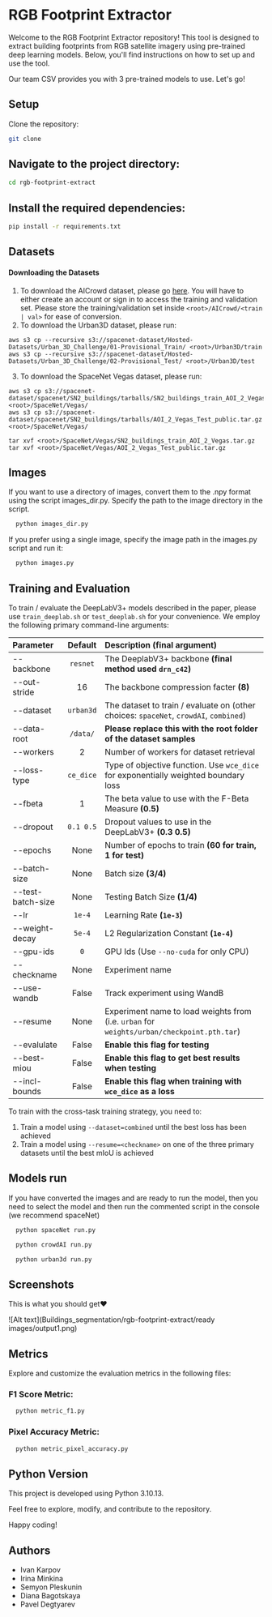 # RGB Footprint Extractor

Welcome to the RGB Footprint Extractor repository! This tool is designed to extract building footprints from RGB satellite imagery using pre-trained deep learning models. Below, you'll find instructions on how to set up and use the tool.


Our team CSV provides you with 3 pre-trained models to use. Let's go!
## Setup

Clone the repository:

```bash
git clone 

```

## Navigate to the project directory:

```bash
cd rgb-footprint-extract

```

## Install the required dependencies:

```bash
pip install -r requirements.txt

```
## Datasets

#### Downloading the Datasets
1. To download the AICrowd dataset, please go [here](https://www.aicrowd.com/challenges/mapping-challenge-old). You will have to either create an account or sign in to access the training and validation set. Please store the training/validation set inside `<root>/AICrowd/<train | val>` for ease of conversion.
2. To download the Urban3D dataset, please run:
```setup
aws s3 cp --recursive s3://spacenet-dataset/Hosted-Datasets/Urban_3D_Challenge/01-Provisional_Train/ <root>/Urban3D/train
aws s3 cp --recursive s3://spacenet-dataset/Hosted-Datasets/Urban_3D_Challenge/02-Provisional_Test/ <root>/Urban3D/test
``` 
3. To download the SpaceNet Vegas dataset, please run:
```setup
aws s3 cp s3://spacenet-dataset/spacenet/SN2_buildings/tarballs/SN2_buildings_train_AOI_2_Vegas.tar.gz <root>/SpaceNet/Vegas/
aws s3 cp s3://spacenet-dataset/spacenet/SN2_buildings/tarballs/AOI_2_Vegas_Test_public.tar.gz <root>/SpaceNet/Vegas/

tar xvf <root>/SpaceNet/Vegas/SN2_buildings_train_AOI_2_Vegas.tar.gz
tar xvf <root>/SpaceNet/Vegas/AOI_2_Vegas_Test_public.tar.gz
```


## Images

If you want to use a directory of images, convert them to the .npy format using the script images_dir.py. Specify the path to the image directory in the script.


```bash
  python images_dir.py
```

If you prefer using a single image, specify the image path in the images.py script and run it:

```bash
  python images.py
```
## Training and Evaluation
To train / evaluate the DeepLabV3+ models described in the paper, please use `train_deeplab.sh` or `test_deeplab.sh` for your convenience. We employ the following primary command-line arguments:

| Parameter                 | Default       | Description (final argument)  |	
| :------------------------ |:-------------:| :-------------|
| --backbone 	    |	`resnet`         | The DeeplabV3+ backbone **(final method used `drn_c42`)**
| --out-stride | 16 | The backbone compression facter **(8)**
| --dataset | `urban3d` | The dataset to train / evaluate on (other choices: `spaceNet`, `crowdAI`, `combined`)
| --data-root | `/data/` | **Please replace this with the root folder of the dataset samples**
| --workers | 2 | Number of workers for dataset retrieval
| --loss-type | `ce_dice` | Type of objective function. Use `wce_dice` for exponentially weighted boundary loss
| --fbeta | 1 | The beta value to use with the F-Beta Measure  **(0.5)**
| --dropout | `0.1 0.5` | Dropout values to use in the DeepLabV3+ **(0.3 0.5)**
|--epochs | None | Number of epochs to train **(60 for train, 1 for test)**
| --batch-size| None | Batch size **(3/4)**
| --test-batch-size| None | Testing Batch Size **(1/4)**
| --lr | `1e-4` | Learning Rate **(`1e-3`)**
| --weight-decay | `5e-4` | L2 Regularization Constant **(`1e-4`)**
| --gpu-ids | `0` | GPU Ids (Use `--no-cuda` for only CPU)
| --checkname | None | Experiment name
| --use-wandb | False | Track experiment using WandB
| --resume | None | Experiment name to load weights from (i.e. `urban` for `weights/urban/checkpoint.pth.tar`)
| --evalulate | False | **Enable this flag for testing**
| --best-miou | False | **Enable this flag to get best results when testing**
| --incl-bounds | False | **Enable this flag when training with `wce_dice` as a loss**

To train with the cross-task training strategy, you need to:
1. Train a model using `--dataset=combined` until the best loss has been achieved
2. Train a model using `--resume=<checkname>` on one of the three primary datasets until the best mIoU is achieved


## Models run

If you have converted the images and are ready to run the model, then you need to select the model and then run the commented script in the console (we recommend spaceNet)


```bash
  python spaceNet run.py
```

```bash
  python crowdAI run.py
```

```bash
  python urban3d run.py
```
## Screenshots

This is what you should get❤️

![Alt text](Buildings_segmentation/rgb-footprint-extract/ready images/output1.png)

## Metrics

Explore and customize the evaluation metrics in the following files:

### F1 Score Metric:
```bash
  python metric_f1.py
```
### Pixel Accuracy Metric:
```bash
  python metric_pixel_accuracy.py
```
## Python Version

This project is developed using Python 3.10.13.

Feel free to explore, modify, and contribute to the repository.

Happy coding!
## Authors

- Ivan Karpov
- Irina Minkina
- Semyon Pleskunin
- Diana Bagotskaya
- Pavel Degtyarev

